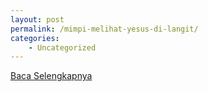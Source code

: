 ```yaml
---
layout: post
permalink: /mimpi-melihat-yesus-di-langit/
categories:
    - Uncategorized
---
```


[Baca Selengkapnya](/07)